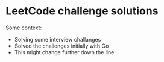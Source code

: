 # LeetCode challenge solutions


Some context: 
* Solving some interview challanges
* Solved the challenges initially with Go
* This might change further down the line
